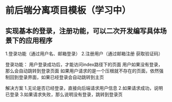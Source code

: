 # 前后端分离项目模板（学习中）

## 实现基本的登录，注册功能，可以二次开发编写具体场景下的应用程序
1.登录功能（通过用户名、邮箱登录）
2.注册用户（通过邮箱注册 获取验证码）

登录功能：
用户登录成功后，才能访问index路径下的页面
用户如果没有登录，那么会自动跳转到登录页面
如果用户请求的是一个压根就不存在的页面，依然强制回到登录界面，如果已经登录会自动跳转到主页

解决方案
1.无论是否已经登录，直接向后端请求用户信息
2.如果请求成功，说明已登录
3.如果请求失败，那么说明没有登录，跳转到登录页